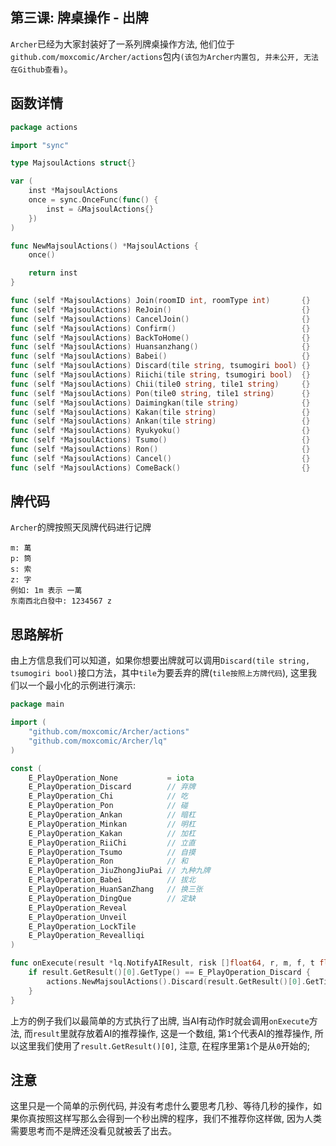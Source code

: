 ## 第三课: 牌桌操作 - 出牌

`Archer`已经为大家封装好了一系列牌桌操作方法, 他们位于`github.com/moxcomic/Archer/actions`包内`(该包为Archer内置包, 并未公开, 无法在Github查看)`。

## 函数详情

```go
package actions

import "sync"

type MajsoulActions struct{}

var (
	inst *MajsoulActions
	once = sync.OnceFunc(func() {
		inst = &MajsoulActions{}
	})
)

func NewMajsoulActions() *MajsoulActions {
	once()

	return inst
}

func (self *MajsoulActions) Join(roomID int, roomType int)       {}
func (self *MajsoulActions) ReJoin()                             {}
func (self *MajsoulActions) CancelJoin()                         {}
func (self *MajsoulActions) Confirm()                            {}
func (self *MajsoulActions) BackToHome()                         {}
func (self *MajsoulActions) Huansanzhang()                       {}
func (self *MajsoulActions) Babei()                              {}
func (self *MajsoulActions) Discard(tile string, tsumogiri bool) {}
func (self *MajsoulActions) Riichi(tile string, tsumogiri bool)  {}
func (self *MajsoulActions) Chii(tile0 string, tile1 string)     {}
func (self *MajsoulActions) Pon(tile0 string, tile1 string)      {}
func (self *MajsoulActions) Daimingkan(tile string)              {}
func (self *MajsoulActions) Kakan(tile string)                   {}
func (self *MajsoulActions) Ankan(tile string)                   {}
func (self *MajsoulActions) Ryukyoku()                           {}
func (self *MajsoulActions) Tsumo()                              {}
func (self *MajsoulActions) Ron()                                {}
func (self *MajsoulActions) Cancel()                             {}
func (self *MajsoulActions) ComeBack()                           {}
```

## 牌代码

`Archer`的牌按照天凤牌代码进行记牌

```
m: 萬
p: 筒
s: 索
z: 字
例如: 1m 表示 一萬
东南西北白發中: 1234567 z
```



## 思路解析

由上方信息我们可以知道，如果你想要出牌就可以调用`Discard(tile string, tsumogiri bool)`接口方法，其中`tile`为要丢弃的牌(`tile按照上方牌代码`), 这里我们以一个最小化的示例进行演示:

```go
package main

import (
	"github.com/moxcomic/Archer/actions"
	"github.com/moxcomic/Archer/lq"
)

const (
	E_PlayOperation_None           = iota
	E_PlayOperation_Discard        // 弃牌
	E_PlayOperation_Chi            // 吃
	E_PlayOperation_Pon            // 碰
	E_PlayOperation_Ankan          // 暗杠
	E_PlayOperation_Minkan         // 明杠
	E_PlayOperation_Kakan          // 加杠
	E_PlayOperation_RiiChi         // 立直
	E_PlayOperation_Tsumo          // 自摸
	E_PlayOperation_Ron            // 和
	E_PlayOperation_JiuZhongJiuPai // 九种九牌
	E_PlayOperation_Babei          // 拔北
	E_PlayOperation_HuanSanZhang   // 换三张
	E_PlayOperation_DingQue        // 定缺
	E_PlayOperation_Reveal
	E_PlayOperation_Unveil
	E_PlayOperation_LockTile
	E_PlayOperation_Revealliqi
)

func onExecute(result *lq.NotifyAIResult, risk []float64, r, m, f, t float64) {
	if result.GetResult()[0].GetType() == E_PlayOperation_Discard {
		actions.NewMajsoulActions().Discard(result.GetResult()[0].GetTile(), result.GetResult()[0].GetMoqie())
	}
}
```

上方的例子我们以最简单的方式执行了出牌, 当AI有动作时就会调用`onExecute`方法, 而`result`里就存放着AI的推荐操作, 这是一个数组, 第`1`个代表AI的推荐操作, 所以这里我们使用了`result.GetResult()[0]`, 注意, 在程序里第`1`个是从`0`开始的;

## 注意

这里只是一个简单的示例代码, 并没有考虑什么要思考几秒、等待几秒的操作，如果你真按照这样写那么会得到一个秒出牌的程序，我们不推荐你这样做, 因为人类需要思考而不是牌还没看见就被丢了出去。